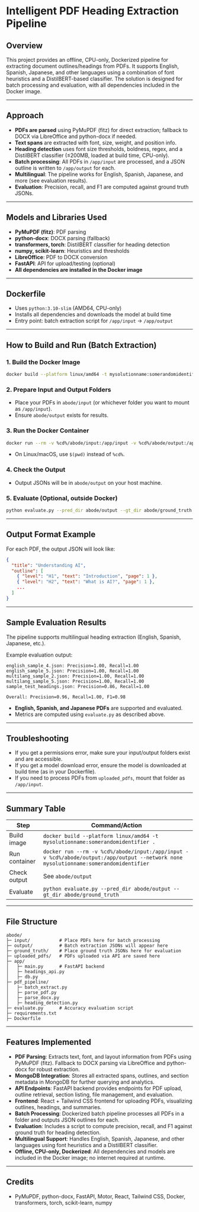 # Intelligent PDF Heading Extraction Pipeline

## Overview
This project provides an offline, CPU-only, Dockerized pipeline for extracting document outlines/headings from PDFs. It supports English, Spanish, Japanese, and other languages using a combination of font heuristics and a DistilBERT-based classifier. The solution is designed for batch processing and evaluation, with all dependencies included in the Docker image.

---

## Approach
- **PDFs are parsed** using PyMuPDF (fitz) for direct extraction; fallback to DOCX via LibreOffice and python-docx if needed.
- **Text spans** are extracted with font, size, weight, and position info.
- **Heading detection** uses font size thresholds, boldness, regex, and a DistilBERT classifier (≤200MB, loaded at build time, CPU-only).
- **Batch processing**: All PDFs in `/app/input` are processed, and a JSON outline is written to `/app/output` for each.
- **Multilingual**: The pipeline works for English, Spanish, Japanese, and more (see evaluation results).
- **Evaluation**: Precision, recall, and F1 are computed against ground truth JSONs.

---

## Models and Libraries Used
- **PyMuPDF (fitz)**: PDF parsing
- **python-docx**: DOCX parsing (fallback)
- **transformers, torch**: DistilBERT classifier for heading detection
- **numpy, scikit-learn**: Heuristics and thresholds
- **LibreOffice**: PDF to DOCX conversion
- **FastAPI**: API for upload/testing (optional)
- **All dependencies are installed in the Docker image**

---

## Dockerfile
- Uses `python:3.10-slim` (AMD64, CPU-only)
- Installs all dependencies and downloads the model at build time
- Entry point: batch extraction script for `/app/input` → `/app/output`

---

## How to Build and Run (Batch Extraction)

### 1. Build the Docker Image
```bash
docker build --platform linux/amd64 -t mysolutionname:somerandomidentifier .
```

### 2. Prepare Input and Output Folders
- Place your PDFs in `abode/input` (or whichever folder you want to mount as `/app/input`).
- Ensure `abode/output` exists for results.

### 3. Run the Docker Container
```bash
docker run --rm -v %cd%/abode/input:/app/input -v %cd%/abode/output:/app/output --network none mysolutionname:somerandomidentifier
```
- On Linux/macOS, use `$(pwd)` instead of `%cd%`.

### 4. Check the Output
- Output JSONs will be in `abode/output` on your host machine.

### 5. Evaluate (Optional, outside Docker)
```bash
python evaluate.py --pred_dir abode/output --gt_dir abode/ground_truth
```

---

## Output Format Example
For each PDF, the output JSON will look like:
```json
{
  "title": "Understanding AI",
  "outline": [
    { "level": "H1", "text": "Introduction", "page": 1 },
    { "level": "H2", "text": "What is AI?", "page": 1 },
    ...
  ]
}
```

---

## Sample Evaluation Results
The pipeline supports multilingual heading extraction (English, Spanish, Japanese, etc.).

Example evaluation output:
```
english_sample_4.json: Precision=1.00, Recall=1.00
english_sample_5.json: Precision=1.00, Recall=1.00
multilang_sample_2.json: Precision=1.00, Recall=1.00
multilang_sample_5.json: Precision=1.00, Recall=1.00
sample_test_headings.json: Precision=0.86, Recall=1.00

Overall: Precision=0.96, Recall=1.00, F1=0.98
```
- **English, Spanish, and Japanese PDFs** are supported and evaluated.
- Metrics are computed using `evaluate.py` as described above.

---

## Troubleshooting
- If you get a permissions error, make sure your input/output folders exist and are accessible.
- If you get a model download error, ensure the model is downloaded at build time (as in your Dockerfile).
- If you need to process PDFs from `uploaded_pdfs`, mount that folder as `/app/input`.

---

## Summary Table
| Step                | Command/Action                                                                 |
|---------------------|-------------------------------------------------------------------------------|
| Build image         | `docker build --platform linux/amd64 -t mysolutionname:somerandomidentifier .` |
| Run container       | `docker run --rm -v %cd%/abode/input:/app/input -v %cd%/abode/output:/app/output --network none mysolutionname:somerandomidentifier` |
| Check output        | See `abode/output`                                                            |
| Evaluate            | `python evaluate.py --pred_dir abode/output --gt_dir abode/ground_truth`       |

---

## File Structure
```
abode/
├─ input/           # Place PDFs here for batch processing
├─ output/          # Batch extraction JSONs will appear here
├─ ground_truth/    # Place ground truth JSONs here for evaluation
├─ uploaded_pdfs/   # PDFs uploaded via API are saved here
├─ app/
│   ├─ main.py      # FastAPI backend
│   ├─ headings_api.py
│   ├─ db.py
├─ pdf_pipeline/
│   ├─ batch_extract.py
│   ├─ parse_pdf.py
│   ├─ parse_docx.py
│   ├─ heading_detection.py
├─ evaluate.py      # Accuracy evaluation script
├─ requirements.txt
├─ Dockerfile
```

---

## Features Implemented

- **PDF Parsing**: Extracts text, font, and layout information from PDFs using PyMuPDF (fitz). Fallback to DOCX parsing via LibreOffice and python-docx for robust extraction.
- **MongoDB Integration**: Stores all extracted spans, outlines, and section metadata in MongoDB for further querying and analytics.
- **API Endpoints**: FastAPI backend provides endpoints for PDF upload, outline retrieval, section listing, file management, and evaluation.
- **Frontend**: React + Tailwind CSS frontend for uploading PDFs, visualizing outlines, headings, and summaries.
- **Batch Processing**: Dockerized batch pipeline processes all PDFs in a folder and outputs JSON outlines for each.
- **Evaluation**: Includes a script to compute precision, recall, and F1 against ground truth for heading detection.
- **Multilingual Support**: Handles English, Spanish, Japanese, and other languages using font heuristics and a DistilBERT classifier.
- **Offline, CPU-only, Dockerized**: All dependencies and models are included in the Docker image; no internet required at runtime.

---

## Credits
- PyMuPDF, python-docx, FastAPI, Motor, React, Tailwind CSS, Docker, transformers, torch, scikit-learn, numpy 